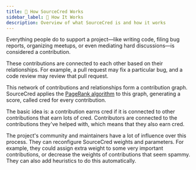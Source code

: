 ```yaml
---
title: 🧐 How SourceCred Works
sidebar_label: 🧐 How It Works
description: Overview of what SourceCred is and how it works
---
```


Everything people do to support a project—like writing code, filing bug reports, organizing meetups, or even mediating hard discussions—is considered a contribution.

These contributions are connected to each other based on their relationships. For example, a pull request may fix a particular bug, and a code review may review that pull request.

This network of contributions and relationships form a contribution graph. SourceCred applies the [PageRank algorithm](https://en.wikipedia.org/wiki/PageRank)  to this graph, generating a score, called cred for every contribution.

The basic idea is: a contribution earns cred if it is connected to other contributions that earn lots of cred. Contributors are connected to the contributions they've helped with, which means that they also earn cred.

The project's community and maintainers have a lot of influence over this process. They can reconfigure SourceCred weights and parameters. For example, they could assign extra weight to some very important contributions, or decrease the weights of contributions that seem spammy. They can also add heuristics to do this automatically.
